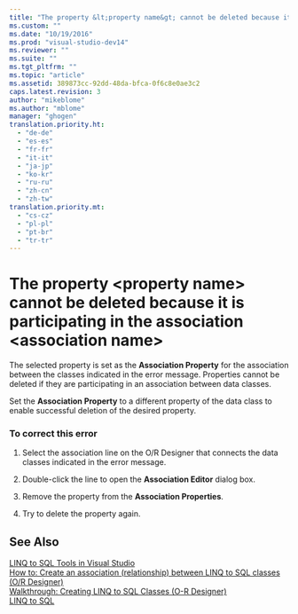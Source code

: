 ```yaml
---
title: "The property &lt;property name&gt; cannot be deleted because it is participating in the association &lt;association name&gt; | Microsoft Docs"
ms.custom: ""
ms.date: "10/19/2016"
ms.prod: "visual-studio-dev14"
ms.reviewer: ""
ms.suite: ""
ms.tgt_pltfrm: ""
ms.topic: "article"
ms.assetid: 389873cc-92dd-48da-bfca-0f6c8e0ae3c2
caps.latest.revision: 3
author: "mikeblome"
ms.author: "mblome"
manager: "ghogen"
translation.priority.ht: 
  - "de-de"
  - "es-es"
  - "fr-fr"
  - "it-it"
  - "ja-jp"
  - "ko-kr"
  - "ru-ru"
  - "zh-cn"
  - "zh-tw"
translation.priority.mt: 
  - "cs-cz"
  - "pl-pl"
  - "pt-br"
  - "tr-tr"
---
```

# The property &lt;property name&gt; cannot be deleted because it is participating in the association &lt;association name&gt;
The selected property is set as the **Association Property** for the association between the classes indicated in the error message. Properties cannot be deleted if they are participating in an association between data classes.  
  
 Set the **Association Property** to a different property of the data class to enable successful deletion of the desired property.  
  
### To correct this error  
  
1.  Select the association line on the O/R Designer that connects the data classes indicated in the error message.  
  
2.  Double-click the line to open the **Association Editor** dialog box.  
  
3.  Remove the property from the **Association Properties**.  
  
4.  Try to delete the property again.  
  
## See Also  
 [LINQ to SQL Tools in Visual Studio](../data-tools/linq-to-sql-tools-in-visual-studio2.md)   
 [How to: Create an association (relationship) between LINQ to SQL classes (O/R Designer)](../data-tools/how-to-create-an-association-relationship-between-linq-to-sql-classes-o-r-designer.md)   
 [Walkthrough: Creating LINQ to SQL Classes (O-R Designer)](../Topic/Walkthrough:%20Creating%20LINQ%20to%20SQL%20Classes%20\(O-R%20Designer\).md)   
 [LINQ to SQL](../Topic/LINQ%20to%20SQL.md)